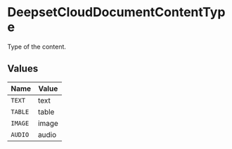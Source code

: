 # DeepsetCloudDocumentContentType

Type of the content.


## Values

| Name    | Value   |
| ------- | ------- |
| `TEXT`  | text    |
| `TABLE` | table   |
| `IMAGE` | image   |
| `AUDIO` | audio   |